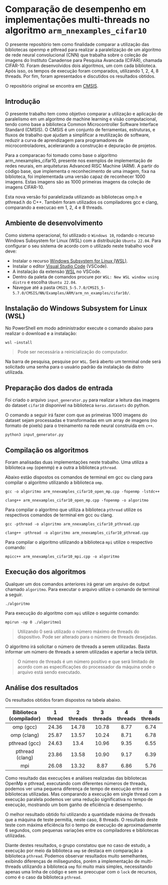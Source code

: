 # Comparação de desempenho em implementações multi-threads no algoritmo `arm_nnexamples_cifar10`

O presente repositório tem como finalidade comparar a utilização das bibliotecas openmp e pthread para realizar a paralelização de um algoritmo de rede neural convolucional (CNN) que trabalha sobre o coleção de imagens do Instituto Canadense para Pesquisa Avancada (CIFAR), chamada CIFAR-10. Foram desenvolvidos dois algoritmos, um com cada biblioteca. Após isso, os tempos de execução foram comparados, utilizando 1, 2, 4, 8 threads. Por fim, foram apresentados e discutidos os resultados obtidos.

O repositório original se encontra em [CMSIS](https://github.com/ARM-software/CMSIS_5/tree/5.7.0).

## Introdução

O presente trabalho tem como objetivo comparar a utilização e aplicação de paralelismo em um algoritmo de machine learning e visão computacional, tendo como base a biblioteca Common Microcontroller Software Interface Standard (CMSIS). O CMSIS é um conjunto de ferramentas, estruturas, e fluxos de trabalho que ajudam a simplificar a reutilização de software, reduzir a curva de aprendizagem para programadores de microcontroladores, acelerarando a construção e depuração de projetos.

Para a comparacao foi tomado como base o algoritmo arm_nnexamples_cifar10, presente nos exemplos de implementação de redes neurais, em arquiteturas Advanced RISC Machine (ARM). A partir do código base, que implementa o reconhecimento de uma imagem, fixa na biblioteca, foi implementada uma versão capaz de reconhecer 1000 imagens. Estas imagens são as 1000 primeiras imagens da coleção de imagens CIFAR-10.

Esta nova versão foi paralelizada utilizando as bibliotecas omp.h e pthread.h do C++. Também foram utilizados os compiladores gcc e clang, comparando a execucao em 1, 2, 4 e 8 threads.

## Ambiente de desenvolvimento

Como sistema operacional, foi utilizado o `Windows 10`, rodando o recurso Windows Subsystem for Linux (WSL) com a distribuição `Ubuntu 22.04`. Para configurar o seu sistema de acordo com o utilizado neste trabalho você deve:
- Instalar o recurso [Windows Subsystem for Linux (WSL)](#instalação-do-windows-subsystem-for-linux-wsl).
- Instalar o editor [Visual Studio Code](https://code.visualstudio.com) (VSCode).
- A instalação da extensão [WSL](https://marketplace.visualstudio.com/items?itemName=ms-vscode-remote.remote-wsl) no VSCode.
- Dentro da paleta de comandos procure por `WSL: New WSL window using distro` e escolha `Ubuntu 22.04`.
- Navegue até a pasta `CMSIS_5-5.7.0/CMSIS_5-5.7.0/CMSIS/NN/Examples/ARM/arm_nn_examples/cifar10/`.

## Instalação do Windows Subsystem for Linux (WSL)

No PowerShell em modo administrador execute o comando abaixo para realizar o download e a instalação:

```shell
wsl –install
```

> Pode ser necessária a reinicialização do computador.

Na barra de pesquisa, pesquise por `WSL`. Será aberto um terminal onde será solicitado uma senha para o usuário padrão da instalação da distro utilizada.

## Preparação dos dados de entrada

Foi criado o arquivo `input_generator.py` para realizar a leitura das imagens do dataset `cifar10` disponível na biblioteca `keras.datasets` do python. 

O comando a seguir irá fazer com que as primeiras 1000 imagens do dataset sejam processadas e transformadas em um array de imagens (no formato de pixels) para o treinamento na rede neural construída em `c++`. 

```shell
python3 input_generator.py
```

## Compilação os algoritmos

Foram analisadas duas implementações neste trabalho. Uma utiliza a biblioteca `omp` (openmp) e a outra a biblioteca `pthread`.

Abaixo estão dispostos os comandos de terminal em gcc ou clang para compilar o algoritmo utilizando a biblioteca `omp`.

```shell
gcc -o algoritmo arm_nnexamples_cifar10_open_mp.cpp -fopenmp -lstdc++
```

```shell
clang++ arm_nnexamples_cifar10_open_mp.cpp -fopenmp -o algoritmo
```

Para compilar o algoritmo que utiliza a biblioteca `pthread` utilize os respectivos comandos de terminal em gcc ou clang.

```shell
gcc -pthread -o algoritmo arm_nnexamples_cifar10_pthread.cpp
```

```shell
clang++ -pthread -o algoritmo arm_nnexamples_cifar10_pthread.cpp
```

Para compilar o algoritmo utilizando a biblioteca `mpi` utilize o respectivo comando:

```shell
mpicc++ arm_nnexamples_cifar10_mpi.cpp -o algoritmo
```

## Execução dos algoritmos

Qualquer um dos comandos anteriores irá gerar um arquivo de output chamado `algoritmo`. Para executar o arquivo utilize o comando de terminal a seguir.

```shell
./algoritmo
```

Para execução do algoritmo com `mpi` utilize o seguinte comando:
```shell
mpirun -np 0 ./algoritmo1
```
> Utilizando 0 será utilizado o número máximo de threads do dispositivo.
> Pode ser alterado para o número de threads desejadas.

O algoritmo irá solicitar o número de threads a serem utilizadas. Basta informar um número de threads a serem utilizadas e apertar a tecla `ENTER`.

> O número de threads é um número positivo e que será limitado de acordo com as especificações do processador da máquina onde o arquivo está sendo executado.

## Análise dos resultados

Os resultados obtidos foram dispostos na tabela abaixo.

| Biblioteca (compilador)  | 1 thread | 2 threads | 3 threads | 4 threads | 8 threads |
|:------------------------:|:--------:|:---------:|:---------:|:---------:|:---------:|
| omp (gcc)                |   24.36  |   14.78   |   10.78   |    8.77   |    6.74   |
| omp (clang)              |   25.87  |   13.57   |   10.24   |    8.71   |    6.78   |
| pthread (gcc)            |   24.63  |   13.4    |   10.96   |    9.35   |    6.55   |
| pthread (clang)          |   23.86  |   13.58   |   10.90   |    9.17   |    6.39   |
| mpi                      |   26.08  |   13.32   |    8.87   |    6.86   |    5.76   |



Como resultado das execuções e análises realizadas das bibliotecas OpenMp e pthread, executando com diferentes números de threads, podemos ver uma pequena diferença de tempo de execução entre as bibliotecas utilizadas. Mas comparando a execução em single thread com a execução paralela podemos ver uma redução significativa no tempo de execução, mostrando um bom ganho de eficiência e desempenho.

O melhor resultado obtido foi utilizando a quantidade máxima de threads que a máquina de teste permitia, neste caso, 8 threads. O resultado deste teste com máxima eficiência foi o tempo de execução de aproximadamente 6 segundos, com pequenas variações entre os compiladores e bibliotecas utilizadas.

Diante destes resultados, o grupo constatou que no caso de estudo, a execução por meio da biblioteca `omp` se destaca em comparação a biblioteca `pthread`. Podemos observar resultados muito semelhantes, exibindo diferenças de milisegundos, porém a implementação de multi-threads utilizando a biblioteca `omp` foi muito mais simples, necessitando apenas uma linha de código e sem se preocupar com o `lock` de recursos, como é o caso da biblioteca `pthread`.
